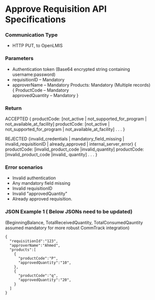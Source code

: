 # Approve Requisition API Specifications

### Communication Type

- HTTP PUT, to OpenLMIS

### Parameters

- Authentication token (Base64 encrypted string containing username:password)
- requisitionID – Mandatory
- approverName – Mandatory
Products: Mandatory (Multiple records)  
    { ProductCode – Mandatory  
    approvedQuantity – Mandatory }  
 
 
### Return
ACCEPTED
{ productCode:   [not_active | not_supported_for_program | not_available_at_facility]
    productCode:   [not_active | not_supported_for_program | not_available_at_facility]
   . . . }
 
REJECTED   {invalid_credentials | mandatory_field_missing | invalid_requisitionID | already_approved | internal_server_error}
{ productCode:   [invalid_product_code |invalid_quantity]
  productCode:   [invalid_product_code |invalid_ quantity]
  . . . }
 
### Error scenarios 

- Invalid authentication
- Any mandatory field missing
- Invalid requisitionID
- Invalid "approvedQuantity"
- Already approved requisition.


### JSON Example 1 ( Below JSONs need to be updated)

(BeginningBalance, TotalReceivedQuantity, TotalConsumedQauntity assumed mandatory for more robust CommTrack integration)

    {
      "requisitionId":"123",
      "approverName":"Ahmed",
      "products":[
        {
          "productCode":"P",
          "approvedQuantity":"10",
        },
        {
          "productCode":"q",
          "approvedQuantity":"20",
        }
      ]
    }
